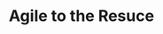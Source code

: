 ---
output: false
type: conference
name: ACE!2011
title: Agile to the Resuce
link: https://aceconf.com/speaker/143/marcin-floryan
---